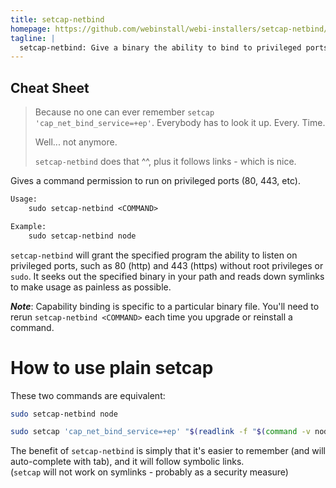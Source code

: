 ```yaml
---
title: setcap-netbind
homepage: https://github.com/webinstall/webi-installers/setcap-netbind/
tagline: |
  setcap-netbind: Give a binary the ability to bind to privileged ports.
---
```


## Cheat Sheet

> Because no one can ever remember `setcap 'cap_net_bind_service=+ep'`.
> Everybody has to look it up. Every. Time.
>
> Well... not anymore.
>
> `setcap-netbind` does that ^^, plus it follows links - which is nice.

Gives a command permission to run on privileged ports (80, 443, etc).

```txt
Usage:
    sudo setcap-netbind <COMMAND>

Example:
    sudo setcap-netbind node
```

`setcap-netbind` will grant the specified program the ability to listen on
privileged ports, such as 80 (http) and 443 (https) without root privileges or
`sudo`. It seeks out the specified binary in your path and reads down symlinks
to make usage as painless as possible.

**_Note_**: Capability binding is specific to a particular binary file. You'll
need to rerun `setcap-netbind <COMMAND>` each time you upgrade or reinstall a
command.

# How to use plain setcap

These two commands are equivalent:

```bash
sudo setcap-netbind node
```

```bash
sudo setcap 'cap_net_bind_service=+ep' "$(readlink -f "$(command -v node)")"
```

The benefit of `setcap-netbind` is simply that it's easier to remember (and will
auto-complete with tab), and it will follow symbolic links. \
(`setcap` will not work on symlinks - probably as a security measure)

<!--

# Security

This is intended for use on single-user Desktops, single-user VPS systems,
ephemeral cloud instances, etc.

(note to self: not sure how to say this because it won't matter to most people
and could sound scary - yet their alternative solution is probably much worse,
so... probably best to let them use this and be _more_ secure than scare them
with the nuance details - if you know, you know... y'know?)

-->
